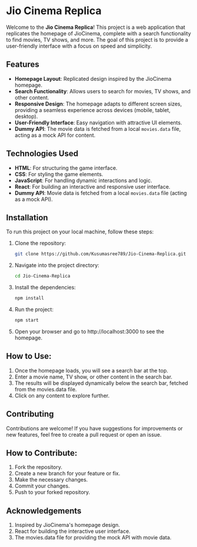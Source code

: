 # Jio Cinema Replica

Welcome to the **Jio Cinema Replica**! This project is a web application that replicates the homepage of JioCinema, complete with a search functionality to find movies, TV shows, and more. The goal of this project is to provide a user-friendly interface with a focus on speed and simplicity.

## Features
- **Homepage Layout**: Replicated design inspired by the JioCinema homepage.
- **Search Functionality**: Allows users to search for movies, TV shows, and other content.
- **Responsive Design**: The homepage adapts to different screen sizes, providing a seamless experience across devices (mobile, tablet, desktop).
- **User-Friendly Interface**: Easy navigation with attractive UI elements.
- **Dummy API**: The movie data is fetched from a local `movies.data` file, acting as a mock API for content.

## Technologies Used
- **HTML**: For structuring the game interface.
- **CSS**: For styling the game elements.
- **JavaScript**: For handling dynamic interactions and logic.
- **React**: For building an interactive and responsive user interface.
- **Dummy API**: Movie data is fetched from a local `movies.data` file (acting as a mock API).

## Installation

To run this project on your local machine, follow these steps:

1. Clone the repository:
   ```bash
   git clone https://github.com/Kusumasree789/Jio-Cinema-Replica.git
2. Navigate into the project directory:
   ```bash
   cd Jio-Cinema-Replica
3. Install the dependencies:
   ```bash
   npm install
4. Run the project:
   ```bash
   npm start
5. Open your browser and go to http://localhost:3000 to see the homepage.

## How to Use:

1. Once the homepage loads, you will see a search bar at the top.
2. Enter a movie name, TV show, or other content in the search bar.
3. The results will be displayed dynamically below the search bar, fetched from the movies.data file.
4. Click on any content to explore further.

## Contributing

Contributions are welcome! If you have suggestions for improvements or new features, feel free to create a pull request or open an issue.

## How to Contribute:

1. Fork the repository.
2. Create a new branch for your feature or fix.
3. Make the necessary changes.
4. Commit your changes.
5. Push to your forked repository.

## Acknowledgements

1. Inspired by JioCinema's homepage design.
2. React for building the interactive user interface.
3. The movies.data file for providing the mock API with movie data.
